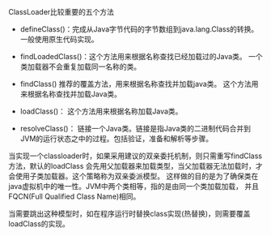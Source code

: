ClassLoader比较重要的五个方法
- defineClass()：完成从Java字节代码的字节数组到java.lang.Class的转换。一般使用原生代码实现。

- findLoadedClass()：这个方法用来根据名称查找已经加载过的Java类。
一个类加载器不会重复加载同一名称的类。

- findClass()
推荐的覆盖方法，用来根据名称查找并加载java类。
这个方法用来根据名称查找并加载Java类。

- loadClass()：
这个方法用来根据名称加载Java类。

- resolveClass()：
链接一个Java类。链接是指Java类的二进制代码合并到JVM的运行状态之中的过程。包括验证，准备和解析等步骤。

当实现一个classloader时，如果采用建议的双亲委托机制，则只需重写findClass方法，默认的loadClass
会先用父加载器来加载类型，当父加载器无法加载时，才会使用子类加载器。这个策略称为双亲委派模型。
这样做的目的是为了确保类在java虚拟机中的唯一性。JVM中两个类相等，指的是由同一个类加载加载，
并且FQCN(Full Qualified Class Name)相同。

当需要跳出这种模型时，如在程序运行时替换class实现(热替换)，则需要覆盖loadClass的实现。